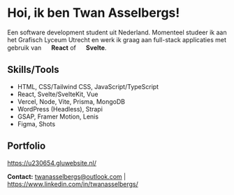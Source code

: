# Hoi, ik ben Twan Asselbergs!

Een software development student uit Nederland. Momenteel studeer ik aan het Grafisch Lyceum Utrecht en werk ik graag aan full-stack applicaties met gebruik van <img src="https://cdn.jsdelivr.net/gh/devicons/devicon/icons/react/react-original.svg" width="15" height="15"/> **React** of <img src="https://cdn.jsdelivr.net/gh/devicons/devicon/icons/svelte/svelte-original.svg" width="15" height="15"/> **Svelte**.

## Skills/Tools
- HTML, CSS/Tailwind CSS, JavaScript/TypeScript
- React, Svelte/SvelteKit, Vue
- Vercel, Node, Vite, Prisma, MongoDB
- WordPress (Headless), Strapi
- GSAP, Framer Motion, Lenis
- Figma, Shots

## Portfolio

https://u230654.gluwebsite.nl/

**Contact:** twanasselbergs@outlook.com | https://www.linkedin.com/in/twanasselbergs/ 
